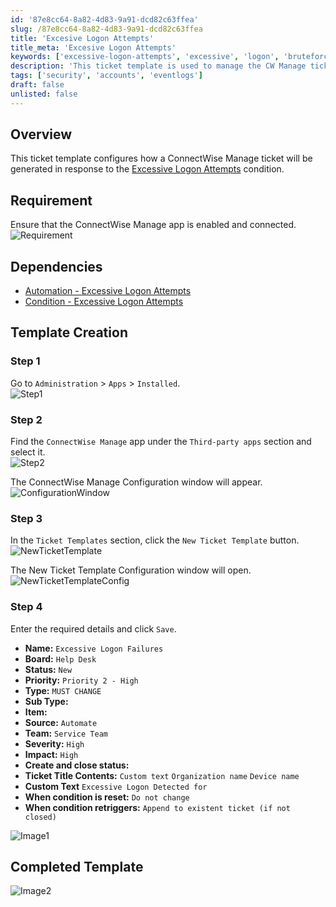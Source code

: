 ```yaml
---
id: '87e8cc64-8a82-4d83-9a91-dcd82c63ffea'
slug: /87e8cc64-8a82-4d83-9a91-dcd82c63ffea
title: 'Excesive Logon Attempts'
title_meta: 'Excesive Logon Attempts'
keywords: ['excessive-logon-attempts', 'excessive', 'logon', 'bruteforce', 'brute']
description: 'This ticket template is used to manage the CW Manage ticket generation settings for the Excessive Logon Attempts Alert Condition'
tags: ['security', 'accounts', 'eventlogs']
draft: false
unlisted: false
---
```


## Overview
This ticket template configures how a ConnectWise Manage ticket will be generated in response to the [Excessive Logon Attempts](/docs/d8ab94a8-8b00-401b-b1a4-48b7fd2713ae) condition.

## Requirement

Ensure that the ConnectWise Manage app is enabled and connected.  
![Requirement](../../../static/img/docs/86a9b907-a95e-48a8-a304-2bb243c3b6a1/requirement.webp)

## Dependencies
- [Automation - Excessive Logon Attempts](/docs/3b52c821-6c63-4da6-87e8-8bd5c96e78de)
- [Condition - Excessive Logon Attempts](/docs/d8ab94a8-8b00-401b-b1a4-48b7fd2713ae)

## Template Creation

### Step 1

Go to `Administration` > `Apps` > `Installed`.  
![Step1](../../../static/img/docs/86a9b907-a95e-48a8-a304-2bb243c3b6a1/step1.webp)

### Step 2

Find the `ConnectWise Manage` app under the `Third-party apps` section and select it.  
![Step2](../../../static/img/docs/86a9b907-a95e-48a8-a304-2bb243c3b6a1/step2.webp)

The ConnectWise Manage Configuration window will appear.  
![ConfigurationWindow](../../../static/img/docs/86a9b907-a95e-48a8-a304-2bb243c3b6a1/configurationwindow.webp)

### Step 3

In the `Ticket Templates` section, click the `New Ticket Template` button.  
![NewTicketTemplate](../../../static/img/docs/86a9b907-a95e-48a8-a304-2bb243c3b6a1/newtickettemplate.webp)

The New Ticket Template Configuration window will open.  
![NewTicketTemplateConfig](../../../static/img/docs/86a9b907-a95e-48a8-a304-2bb243c3b6a1/newtickettemplateconfig.webp)

### Step 4

Enter the required details and click `Save`.

- **Name:**  `Excessive Logon Failures`
- **Board:**  `Help Desk`
- **Status:**  `New`
- **Priority:**  `Priority 2 - High`
- **Type:**  `MUST CHANGE`
- **Sub Type:**  
- **Item:**  
- **Source:**  `Automate`
- **Team:**  `Service Team`
- **Severity:**  `High`
- **Impact:**  `High`
- **Create and close status:**  
- **Ticket Title Contents:**  `Custom text` `Organization name` `Device name`
- **Custom Text** `Excessive Logon Detected for`
- **When condition is reset:**  `Do not change`
- **When condition retriggers:**  `Append to existent ticket (if not closed)`

![Image1](../../../static/img/docs/87e8cc64-8a82-4d83-9a91-dcd82c63ffea/image1.webp)

## Completed Template
![Image2](../../../static/img/docs/87e8cc64-8a82-4d83-9a91-dcd82c63ffea/image2.webp)